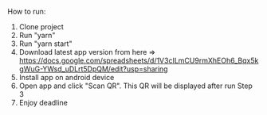 How to run:

1. Clone project
2. Run "yarn"
3. Run "yarn start"
4. Download latest app version from here => https://docs.google.com/spreadsheets/d/1V3cILmCU9rmXhEOh6_Bqx5kgWuG-YWsd_uDLrt5DpQM/edit?usp=sharing
5. Install app on android device
6. Open app and click "Scan QR". This QR will be displayed after run Step 3
7. Enjoy deadline
